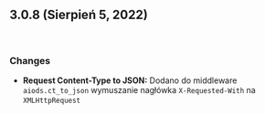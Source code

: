 ## **3.0.8 (Sierpień 5, 2022)**

<br>

### **Changes**

* **Request Content-Type to JSON:** Dodano do middleware `aiods.ct_to_json` wymuszanie nagłówka `X-Requested-With` na `XMLHttpRequest`